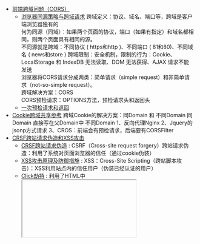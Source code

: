 - [前端跨域问题（CORS）](#前端跨域问题（CORS）)
    - [浏览器同源策略与跨域请求](#浏览器同源策略与跨域请求)
    跨域定义：协议、域名、端口等，跨域是客户端浏览器独有的                
    何为同源（同域）：如果两个页面的协议，端口（如果有指定）和域名都相同，则两个页面具有相同的源。                
    不同源就是跨域：不同协议 ( https和http )、不同端口 ( 81和80)、不同域名 ( news和store )
    跨域限制：安全机制，限制的行为：Cookie、LocalStorage 和 IndexDB 无法读取、DOM 无法获得、AJAX 请求不能发送                
    浏览器将CORS请求分成两类：简单请求（simple request）和非简单请求（not-so-simple request）。                
    跨域解决方案：CORS                
    CORS预检请求：OPTIONS方法，预检请求头和返回头
    - [一次预检请求和返回](#一次预检请求和返回)
- [Cookie跨域共享参考](#Cookie跨域共享参考)
    跨域Cookie的解决方案：同Domain 和 不同Domain
    同Domain
        直接写在父Domain中
    不同Domain
        1、反向代理Nginx
        2、Jquery的jsonp方式请求
        3、CROS：前端会有预检请求，后端要有CORSFilter
- [CRSF跨站请求伪造和XSS攻击](#CRSF跨站请求伪造和XSS攻击)
    - [CRSF跨站请求伪造](#CRSF跨站请求伪造) : CSRF（Cross-site request forgery）跨站请求伪造：利用了系统对页面浏览器的信任（通过cookie伪装）
    - [XSS攻击原理及防御措施](#XSS攻击原理及防御措施) : XSS：Cross-Site Scripting（跨站脚本攻击）：XSS利用站点内的信任用户（伪装已经认证的用户）
    - [Click劫持](#Click劫持) : 利用了HTML中<iframe>标签的透明属性
- [如何使用SpringSecurity防御CSRF攻击](#如何使用SpringSecurity防御CSRF攻击)
- [CC攻击与DDOS攻击定义](#CC攻击与DDOS攻击定义)




---------------------------------------------------------------------------------------------------------------------

## 前端跨域问题（CORS）


https://developer.mozilla.org/zh-CN/docs/Web/HTTP/Access_control_CORS                
https://segmentfault.com/a/1190000006727486                
http://www.ruanyifeng.com/blog/2016/04/cors.html                
http://www.ruanyifeng.com/blog/2016/04/same-origin-policy.html                
https://juejin.im/post/5c46af87e51d4552232feaeb                
https://my.oschina.net/wsxiao/blog/1648996                
https://www.smi1e.top/cross-origin-resource-sharing%EF%BC%88%E8%B7%A8%E5%9F%9F%E8%B5%84%E6%BA%90%E5%85%B1%E4%BA%AB%EF%BC%89/                
https://blog.csdn.net/qq_31617637/article/details/72955239                
                
                
前端跨域问题（CORS）（Cross-Origin Resource Sharing）                
                
主要是总结浏览器CORS跨域，其他的本人认为是伪跨域，如iframe、window.name、window.postMessage。                
                
跨域定义                
跨站 HTTP 请求(Cross-site HTTP request)是指发起请求的资源所在域不同于该请求所指向资源所在的域的 HTTP 请求。                
                
跨域问题只有在浏览器才会出现，javascript等脚本的主动http请求才会出现跨域问题。后端获取http数据不会存在跨域问题。跨域问题可以说是浏览器独有的（或者说http客户端独有的，这个其实看制定者是否遵循协议）。                
                
注意：有些浏览器不允许从HTTPS的域跨域访问HTTP，比如Chrome和Firefox，这些浏览器在请求还未发出的时候就会拦截请求，这是一个特例。                
                
跨域资源共享(CORS) 是一种机制，它使用额外的 HTTP 头来告诉浏览器  让运行在一个 origin (domain) 上的Web应用被准许访问来自不同源服务器上的指定的资源。当一个资源从与该资源本身所在的服务器不同的域、协议或端口请求一个资源时，资源会发起一个跨域 HTTP 请求。                
                

### 浏览器同源策略与跨域请求
何为同源（同域）：如果两个页面的协议，端口（如果有指定）和域名都相同，则两个页面具有相同的源。                
不同源就是跨域：不同协议 ( https和http )、不同端口 ( 81和80)、不同域名 ( news和store )                
                
                
                
为什么要有跨域限制？安全机制                
同源策略限制了从同一个源加载的文档或脚本如何与来自另一个源的资源进行交互。这是一个用于隔离潜在恶意文件的重要安全机制。                
还是安全问题，如果不限制，那么CSRF（Cross-site request forgery，中文名称：跨站请求伪造）攻击就很容易实现了。                
                
                
如果非同源，共有三种行为受到限制。                
（1） Cookie、LocalStorage 和 IndexDB 无法读取。                
（2） DOM 无法获得。                
（3） AJAX 请求不能发送。                
                
                
浏览器将CORS请求分成两类：简单请求（simple request）和非简单请求（not-so-simple request）。                
* 简单请求就是使用设定的请求方式请求数据                
* 而非简单请求则是在使用设定的请求方式请求数据之前,先发送一个OPTIONS请求,看服务端是否允许客户端发送非简单请求。只有"预检"通过后才会再发送一次请求用于数据传输                
                
                
### CORS预检请求

预请求就是使用OPTIONS方法。跨域请求首先需要发送预请求，即使用 OPTIONS   方法发起一个预请求到服务器，以获知服务器是否允许该实际请求。预请求的使用，可以避免跨域请求对服务器的用户数据产生未预期的影响。                
                
跨域才会有预请求，但是不是所有跨域请求都会发送预请求的。 预请求服务器正常返回，浏览器还要判断是否合法，才会继续正常请求的。所以web服务程序需要针对options做处理，要不然OPTIONS的请求也会运行后端代码。一般预请求最好返回204(NO-Content)。                
                
“需预检的请求”要求必须首先使用 OPTIONS   方法发起一个预检请求到服务器，以获知服务器是否允许该实际请求。"预检请求“的使用，可以避免跨域请求对服务器的用户数据产生未预期的影响。                
                
在谷歌开发者工具上查看网络请求时，如果预请求是不在XHR这个分类中，可以在Other分类或者ALL中查看。                
                
                
                
什么时候会有预请求？                
一般服务器默认允许GET、POST、HEAD请求（前提跨域），所以这些请求，只要前端脚本不追加请求头，是不会有预请求发出的。这些请求叫简单请求。                
                
可以简单总结为只有GET、POST、HEAD才可能没有预请求。                
                
大多数浏览器不支持针对于预请求的重定向。如果一个预请求发生了重定向，浏览器将报告错误：                
                
The request was redirected to 'https://example.com/foo', which is disallowed for cross-origin requests that require preflight                
                
                
                
### 跨域解决方案
正如大家所知，出于安全考虑，浏览器会限制脚本中发起的跨站请求。但是为了能开发出更强大、更丰富、更安全的Web应用程序，开发人员渴望着在不丢失安全的前提下，Web 应用技术能越来越强大、越来越丰富。                
                
Web 应用工作组( Web Applications Working Group )推荐了一种的机制，即跨源资源共享（Cross-Origin Resource Sharing (CORS)）。                
CORS是跨源资源分享（Cross-Origin Resource Sharing）的缩写。它是W3C标准，是跨源AJAX请求的根本解决方法。                
                
跨域资源共享标准新增了一组 HTTP 首部字段，允许服务器声明哪些源站有权限访问哪些资源。                
                
跨域需要设置的HTTP首部字段                
实现前后端跨域请求，需要设置下面相关的HTTP响应头:                
字段名	必须设置与否   说明                
Access-Control-Allow-Origin	是  默认不设置时不允许跨域，origin参数指定一个允许向该服务器提交请求的URI                
Access-Control-Allow-Credentials	否  此字段是用来设置是否允许传cookie，默认为false                
Access-Control-Allow-Methods	否  默认值一般为GET、HEAD、POST，所以请delete等方法的时候，默认会被限制，指明资源可以被请求的方式有哪些(一个或者多个)。这个响应头信息在客户端发出预检请求的时候会被返。这就看需要了。设置为*时，没有囊括全部方式，例如patch,所有还是设置为全部方式更保险。                
Access-Control-Allow-Headers  浏览器自身附带的请求头默认是被允许的，但是前端代码追加的请求头，在跨域的时候是要被允许才可访问。而且浏览器本身默认自带请求头是不可修改的，如User-Agent、Origin等。                
Access-Control-Max-Age	否   单位是秒，这个响应头告诉我们这次预请求的结果的有效期是多久，有效期期间内的请求都不用使用预请求。                
一般只要设置好 Access-Control-Allow-Origin就可以跨域了，其他的字段都是配合使用的（其他字段有默认值）。                
                
                
CORS(Cross-Origin Resource Sharing, 跨源资源共享)是W3C出的一个标准，其思想是使用自定义的HTTP头部让浏览器与服务器进行沟通，从而决定请求或响应是应该成功，还是应该失败。                
                
Access-Control-Allow-Origin: 允许跨域访问的域，可以是一个域的列表，也可以是通配符"*"。                
注意Origin规则只对域名有效，并不会对子目录有效。不同子域名需要分开设置。                
Access-Control-Allow-Credentials: 是否允许请求带有验证信息，这部分将会在下面详细解释                
Access-Control-Expose-Headers: 允许脚本访问的返回头，请求成功后，脚本可以在XMLHttpRequest中访问这些头的信息(貌似webkit没有实现这个)                
Access-Control-Max-Age: 缓存此次请求的秒数。在这个时间范围内，所有同类型的请求都将不再发送预检请求而是直接使用此次返回的头作为判断依据，非常有用，大幅优化请求次数                
Access-Control-Allow-Methods: 允许使用的请求方法，以逗号隔开                
Access-Control-Allow-Headers: 允许自定义的头部，以逗号隔开，大小写不敏感                
                
                
                
预检请求头信息：                
Origin 首部字段表明预检请求或实际请求的源站。                
                
Access-Control-Request-Method 首部字段用于预检请求。其作用是，将实际请求所使用的 HTTP 方法告诉服务器。                
Access-Control-Request-Headers 首部字段用于预检请求。其作用是，将实际请求所携带的首部字段告诉服务器。                



### 一次预检请求和返回

Access-Control-Request-Headers: appid,operid,pagecode,sign,timestamp                
Access-Control-Request-Method: POST                
Origin: http://test.runtime.vortex.zj.chinamobile.com:8000                
Referer:http://test.runtime.vortex.zj.chinamobile.com:8000/home                
                
                
Date:Wed, 30 Nov 2011 02:13:21 GMT                
Server:Jetty(7.5.4.v20111024)                
Access-Control-Allow-Credentials: true                
Access-Control-Allow-Headers: X-Requested-With,Content-Type,Accept,Origin,appId,appid,operId,operid,sign,timestamp,method,format,version,accessToken,accesstoken,openId,openid,busiSerial,busiserial,pageCode,pagecode                
Access-Control-Allow-Methods: GET,POST,HEAD,PUT                
Access-Control-Allow-Origin: http://test.runtime.vortex.zj.chinamobile.com:8000                
Access-Control-Max-Age: 1800                
Allow:POST,GET,OPTIONS,HEAD                
Content-Length:59                
Content-Type: application/vnd.sun.wadl+xml                
Last-Modified: ???, 29 ?? 2019 11:51:17 CST                
                
                
Date: Sat, 12 Oct 2019 09:38:57 GMT                
access-control-allow-origin: http://test.runtime.vortex.zj.chinamobile.com:8000                
vary: origin                
access-control-allow-methods: HEAD,POST,GET,PUT                
access-control-allow-headers: "X-Requested-With,Content-Type,Accept,Origin,appId,appid,operId,operid,sign,timestamp,method,format,version,accessToken,accesstoken,openId,openid,busiSerial,busiserial,pageCode,pagecode"                
access-control-allow-credentials: true                
access-control-max-age: 86400                
Content-Length: 0                
Connection: Keep-alive                
Via: 1.1 ID-5003323700051215 uproxy-2                
                
                
问题                
1、Access-Control-Max-Age不起作用，客户端是否禁用缓存：Disable cache                
2、access-control-allow-headers设置成*不是匹配全部的意思，跨域请求头设置*无效                
                
                
                
                
---------------------------------------------------------------------------------------------------------------------

## CRSF跨站请求伪造和XSS攻击

CSRF（Cross-site request forgery）跨站请求伪造：利用了系统对页面浏览器的信任（通过cookie伪装）              
XSS：Cross-Site Scripting（跨站脚本攻击）：XSS利用站点内的信任用户（伪装已经认证的用户）              
Click劫持：利用了HTML中<iframe>标签的透明属性              


[如何使用SpringSecurity防御CSRF攻击](#如何使用SpringSecurity防御CSRF攻击)



### CRSF跨站请求伪造

构成CSRF攻击是有条件的：              
1、客户端必须一个网站并生成cookie凭证存储在浏览器中              
2、该cookie没有清除，客户端又tab一个页面进行访问别的网站              
              
抵御CSRF攻击的关键在于：在请求中放入攻击者所不能伪造的信息，并且该信息不存在于Cookie之中。              
目前防御 CSRF 攻击主要有三种策略：              
1、验证 HTTP Referer 字段；              
2、在请求地址中添加 token 并验证；              
3、在 HTTP 头中自定义属性并验证。              
              


CSRF（Cross-site request forgery）跨站请求伪造，也被称为One Click Attack或者Session Riding，通常缩写为CSRF或XSRF，是一种对网站的恶意利用。
尽管听起来像跨站脚本（XSS），但它与XSS非常不同，XSS利用站点内的信任用户，而CSRF则通过伪装成受信任用户的请求来利用受信任的网站。
与XSS攻击相比，CSRF攻击往往不大流行（因此对其进行防范的资源也相当稀少）和难以防范，所以被认为比XSS更具危险性。 
CSRF是一种依赖web浏览器的、被混淆过的代理人攻击（deputy attack）。



CSRF是一种夹持用户在已经登陆的web应用程序上执行非本意的操作的攻击方式。相比于XSS，CSRF是利用了系统对页面浏览器的信任，XSS则利用了系统对用户的信任。                

XSS是跨站脚本攻击(Cross Site Scripting)，恶意攻击者往Web页面里插入恶意Script代码，当用户浏览该页之时，嵌入其中Web里面的Script代码会被执行，从而达到恶意攻击用户的目的。                
                
CSRF的全称是“跨站请求伪造”，而 XSS 的全称是“跨站脚本”。看起来有点相似，它们都是属于跨站攻击——不攻击服务器端而攻击正常访问网站的用户，但它们的攻击类型是不同维度上的分类。CSRF 顾名思义，是伪造请求，冒充用户在站内的正常操作。                



CRSF参考                
https://www.jianshu.com/p/d5423f930c73                
https://chuenwei.github.io/2016/08/02/xss-crsf/                
https://www.cnblogs.com/dalianpai/p/12393133.html





### XSS攻击原理及防御措施
实施XSS攻击需要具备两个条件：              
一、需要向web页面注入恶意代码；              
二、这些恶意代码能够被浏览器成功的执行。              
              
解决方法              
1、一种方法是在表单提交或者url参数传递前，对需要的参数进行过滤,请看如下XSS过滤工具类代码              
2、二、 过滤用户输入的 检查用户输入的内容中是否有非法内容。如<>（尖括号）、”（引号）、 ‘（单引号）、%（百分比符号）、;（分号）、()（括号）、&（& 符号）、+（加号）等。、严格控制输出              
3、改成纯前端渲染，把代码和数据分隔开。              
4、对 HTML 做充分转义。  


XSS攻击是Web攻击中最常见的攻击方法之一，它是通过对网页注入可执行代码且成功地被浏览器 执行，达到攻击的目的，形成了一次有效XSS攻击，一旦攻击成功，它可以获取用户的联系人列表，然后向联系人发送虚假诈骗信息，可以删除用户的日志等等，有时候还和其他攻击方式同时实 施比如SQL注入攻击服务器和数据库、Click劫持、相对链接劫持等实施钓鱼，它带来的危害是巨 大的，是web安全的头号大敌。              
              
              
xss 分类：（三类）              
              
类型	存储区*	插入点*              
存储型 XSS	后端数据库	HTML              
反射型 XSS	URL	HTML              
DOM 型 XSS	后端数据库/前端存储/URL	前端 JavaScript              
              
1、反射型XSS：<非持久化> 攻击者事先制作好攻击链接, 需要欺骗用户自己去点击链接才能触发XSS代码（服务器中没有这样的页面和内容），一般容易出现在搜索页面。              
              
2、存储型XSS：<持久化> 代码是存储在服务器中的，如在个人信息或发表文章等地方，加入代码，如果没有过滤或过滤不严，那么这些代码将储存到服务器中，每当有用户访问该页面的时候都会触发代码执行，这种XSS非常危险，容易造成蠕虫，大量盗窃cookie（虽然还有种DOM型XSS，但是也还是包括在存储型XSS内）。              
              
3、DOM型XSS：基于文档对象模型Document Objeet Model，DOM)的一种漏洞。DOM是一个与平台、编程语言无关的接口，它允许程序或脚本动态地访问和更新文档内容、结构和样式，处理后的结果能够成为显示页面的一部分。DOM中有很多对象，其中一些是用户可以操纵的，如uRI ，location，refelTer等。客户端的脚本程序可以通过DOM动态地检查和修改页面内容，它不依赖于提交数据到服务器端，而从客户端获得DOM中的数据在本地执行，如果DOM中的数据没有经过严格确认，就会产生DOM XSS漏洞。              
              
XSS中的过滤是在前端怎么做？                
前端防xss分两类：1是提交数据的时候, 2是渲染数据的时候。                
                
提交数据, 即post表单, 或者ajax提交数据的时候, 对用户输入的内容进行过滤, 当前由于是前端操作, 随便找个懂点的都可以通过模拟请求绕过, 但是做还是要做。                
                
渲染数据, 这个是重点, 哪怕提交数据时, 被绕过(后端也没有处理), 渲染时予以过滤, 也能达到效果, 这里一般指ajax+template, 或者各种mvvm框架, 对于是用户提供的内容, 能用text方法的, 一律用text方法, 一定要用html方法的, 则进行数据过滤。                
                


浅谈XSS攻击原理与解决方法              
https://www.cnblogs.com/shawWey/p/8480452.html              
https://www.jianshu.com/p/4fcb4b411a66              
https://blog.csdn.net/free_xiaochen/article/details/82289316              
https://segmentfault.com/a/1190000016551188 



### Click劫持
防御
点击劫持的根本就是目标网站被攻击者通过 iframe 内嵌在他的网页中，所以只要阻止我们的网站被 iframe 内嵌即可。

1、JavaScript 禁止 iframe 内嵌
2、X-Frame-Options HTTP 响应头禁止 iframe 内嵌

X-Frame-Options 的兼容性非常好，基本上现在市面所有浏览器都支持。



Click劫持:
点击劫持（click jacking）也被称为 UI 覆盖攻击。它通过不可见框架底部的内容误导受害者点击，虽然受害者点击的是他所看到的网页，但其实他所点击的是被黑客精心构建的另一个置于原网页上面的透明页面。

原理
这种攻击利用了HTML中<iframe>标签的透明属性。

在 HTML 中，我们可以在 iframe 里面嵌套另一个网页。通过设置 iframe 的透明度，可以使 iframe 不可见，同时在其底部放一个很有诱惑力的图片，调整网页中 iframe 中网页提交按钮的位置，使其和图片里按钮的位置相同。如此，当用户点击图片中的按钮时，其实是点击了网页中的按钮。
————————————————
版权声明：本文为CSDN博主「xiko」的原创文章，遵循 CC 4.0 BY-SA 版权协议，转载请附上原文出处链接及本声明。
原文链接：https://blog.csdn.net/zhoulei1995/article/details/79039142




---------------------------------------------------------------------------------------------------------------------
## 如何使用SpringSecurity防御CSRF攻击

Csrf Token
用户登录时，系统发放一个CsrfToken值，用户携带该CsrfToken值与用户名、密码等参数完成登录。系统记录该会话的 CsrfToken 值，之后在用户的任何请求中，都必须带上该CsrfToken值，并由系统进行校验。
这种方法需要与前端配合，包括存储CsrfToken值，以及在任何请求中（包括表单和Ajax）携带CsrfToken值。安全性相较于HTTP Referer提高很多，如果都是XMLHttpRequest，则可以统一添加CsrfToken值；但如果存在大量的表单和a标签，就会变得非常烦琐。

SpringSecurity中使用Csrf Token
Spring Security通过注册一个CsrfFilter来专门处理CSRF攻击，在Spring Security中，CsrfToken是一个用于描述Token值，以及验证时应当获取哪个请求参数或请求头字段的接口



详解如何在spring boot中使用spring security防止CSRF攻击
https://www.cnblogs.com/dalianpai/p/12393133.html
https://www.jb51.net/article/139595.htm



---------------------------------------------------------------------------------------------------------------------
## CC攻击与DDOS攻击定义

CC/DDOS攻击与流量攻击
CC攻击与DDOS攻击定义
CC攻击与DDOS攻击原理：
CC攻击与DDOS攻击方式
CC攻击与DDOS攻击区别
DDoS 攻击方式分类
DDoS反射放大之SSDP攻击
SYN Flood攻击(SYN洪水攻击)
ACK FLOOD攻击
Burpsuite的介绍与安装


DDoS全称:分布式拒绝服务(DDoS:Distributed Denial of Service)。
CC攻击全称Challenge Collapsar，中文意思是挑战黑洞，因为以前的抵抗DDoS攻击的安全设备叫黑洞，顾名思义挑战黑洞就是说黑洞拿这种攻击没办法，新一代的抗DDoS设备已经改名为ADS(Anti-DDoS System)，基本上已经可以完美的抵御CC攻击了。

CC攻击与DDOS攻击原理：
DDOS攻击:该攻击方式利用目标系统网络服务功能缺陷或者直接消耗其系统资源，使得该目标系统无法提供正常的服务。
攻击者进行拒绝服务攻击，实际上让服务器实现两种效果：一是迫使服务器的缓冲区满，不接收新的请求；二是使用IP欺骗，迫使服务器把合法用户的连接复位，影响合法用户的连接。

CC攻击的原理是通过代理服务器或者大量肉鸡模拟多个用户访问目标网站的动态页面，制造大量的后台数据库查询动作，消耗目标CPU资源，造成拒绝服务。
CC不像DDoS可以用硬件防火墙来过滤攻击，CC攻击本身的请求就是正常的请求。


CC攻击与DDOS攻击方式：
二者的攻击方式主要分为三种：直接攻击、代理攻击、僵尸网络攻击


CC攻击与DDOS攻击区别：
DDoS攻击打的是网站的服务器，而CC攻击是针对网站的页面攻击的，用术语来说就是，一个是WEB网络层拒绝服务攻击（DDoS），一个是WEB应用层拒绝服务攻击（CC），
网络层就是利用肉鸡的流量去攻击目标网站的服务器，针对比较本源的东西去攻击，服务器瘫痪了，那么运行在服务器上的网站肯定也不能正常访问了。
而应用层就是我们用户看得到的东西，就比如说网页，CC攻击就是针对网页来攻击的，CC攻击本身是正常请求，网站动态页面的正常请求也会和数据库进行交互的，当这种"正常请求"达到一种程度的时候，服务器就会响应不过来，从而崩溃。


CC攻击是DDOS(分布式拒绝服务)的一种，相比其它的DDOS攻击CC似乎更有技术含量一些。这种攻击你见不到虚假IP，见不到特别大的异常流量，但造成服务器无法进行正常连接，一条ADSL的普通用户足以挂掉一台高性能的Web服务器。由此可见其危害性，称其为"Web杀手"毫不为过。

CC攻击:利用大量代理服务器对目标计算机发起大量连接，导致目标服务器资源枯竭造成拒绝服务。

CC攻击模拟多个用户(多少线程就是多少用户)不停的进行访问(访问那些需要大量数据操作，就是需要大量CPU时间的页面).这一点用一个一般的性能测试软件就可以做到大量模拟用户并发。

CC攻击，一般是针对数据库的，CC攻击者常常用某个页面，这个页面很特别，在使用这个页面的时候，会调用大量数据库资源，例如搜索，当用户在进行搜索的时候，搜索数据往往都会经过数据库对所有的数据进行检索，例如一个网站的数据库是500m，当用户在网站上面进行搜索的时候，就会调用整个网站的资源，这时候就需要数据库进行一一的比对，如果说这时候有大量的搜索命令，使得数据库无法处理，往往会导致服务器宕机

CC攻击的原理就是攻击者控制某些主机不停地发大量数据包给对方服务器造成服务器资源耗尽，一直到宕机崩溃。

DDOS是主要针对IP的攻击，而CC攻击的主要是网页。CC攻击相对来说，攻击的危害不是毁灭性的，但是持续时间长；而DDOS攻击就是流量攻击，这种攻击的危害性较大，通过向目标服务器发送大量数据包，耗尽其带宽，需要足够的带宽和硬件防火墙才能防御。



Cc攻击是什么？
CC = Challenge Collapsar，意为“挑战黑洞”，其前身名为Fatboy攻击，是利用不断对网站发送连接请求致使形成拒绝服务的目的。
业界之所以把这种攻击称为CC(Challenge Collapsar)，是因为在DDOS攻击发展前期，绝大部分的DDOS攻击都能被业界知名的“黑洞”(Collapsar)抵挡住，而CC攻击的产生就是为了挑战“黑洞”，故而称之为Challenge Collapsar。
攻击者通过代理服务器或者肉鸡向向受害主机不停地发大量数据包，造成对方服务器资源耗尽，一直到宕机崩溃。

怎么判断自己是在被CC攻击
CC攻击主要工作原理是耗资源，这就需要看是那种攻击方式，
看抓包分析是否是通过多IP，刷新页面，如果是这是最典型的Cc攻击。

如果cc攻击你网站打不开，指定会有一种资源耗尽，才会引发网站打不开，打开卡。
可自行判断一下，是下列四种情况中的那一种。
1，耗Cpu资源
黑客用1万台肉鸡，刷新你网站动态页面，如果你程序不够健壮，cpu直接100%
2，耗内存资源
黑客只要刷新你动态页面中搜索数据库的内容，只要搜索量一大，内存占满。网站直接打不开或者是非常卡。
3，耗I/o资源
黑客找到上传文件，或者是下载文件的页面，在不停的上传与下载，磁盘资源点满
4，耗带宽资源
下面这个带宽接10G，攻击上来2G，能看流量占用多少，如果流量占满了，服务器直接掉包，掉线。网站一点都打不开。


DDoS 攻击方式分类
1、反射型：目前常见的反射攻击有：DNS 反射攻击、NTP 反射攻击、SSDP 反射攻击等。
2、流量放大型
通过递归等手法将攻击流量放大的攻击类型，比如：以反射型中常见的 SSDP 协议为例，攻击者将 Search type 设置为 ALL。搜索所有可用的设备和服务，这种递归效果产生的放大倍数是非常大的，攻击者只需要以较小的伪造源地址的查询流量就可以制造出几十甚至上百倍的应答流量发送至目标。
3、混合型
在实际情况中，攻击者只求达到打垮对方的目的。发展到现在，高级攻击者已经不倾向使用单一的攻击手段。而是根据目标系统的具体环境灵动组合，发动多种攻击手段。

一般而言，我们会根据针对的协议类型和攻击方式的不同，把 DDoS 分成 SYN Flood、ACK Flood、Connection Flood、UDP Flood、NTP Flood、SSDP Flood、DNS Flood、HTTP Flood、ICMP Flood、CC 等各类攻击类型。


DDoS反射放大之SSDP攻击
SSDP全称Simple Sever Discovery Protocol，它自己都说它简单了，其实真的很简单。为啥我先说它呢，还是因为上面说的Web情结，它的本质是一个在UDP上面的HTTP协议
之前一直搞Web安全，大家都知道使用BurpSuite抓包，一个请求对应一个响应，这是http协议定死了的。
所以到了网络层，思维不能存在定势，一个请求包可能对应多个响应包，这也是TCP/IP协议允许的，反射放大就是基于这个原理。
通过“以小博大”，“四两拨千斤”的姿态进行的DDoS攻击


SYN Flood攻击(SYN洪水攻击)。
SYN Flood攻击是一种典型的DoS（Denial of Service）攻击，是一种利用TCP协议缺陷，发送大量伪造的TCP连接请求，从而使被攻击方资源耗尽（CPU满负荷或内存不足）的攻击方式。
该攻击将使服务器TCP连接资源耗尽，停止响应正常的TCP连接请求。
ACK Flood攻击原理与SYN Flood攻击原理类似。


ACK FLOOD攻击
ack flood攻击同样是利用TCP三次握手的缺陷实现的攻击， ack flood攻击利用的是三次握手的第二段




每秒百万级CC攻击—-DDOS 防御事件
https://www.hi-linux.com/posts/50873.html#%E6%97%A0%E7%BA%BF-ddos-%E6%94%BB%E5%87%BB
https://cshihong.github.io/2019/05/14/%E7%BD%91%E7%BB%9C%E5%B1%82-TCP-UDP-%E6%94%BB%E5%87%BB%E4%B8%8E%E9%98%B2%E5%BE%A1%E5%8E%9F%E7%90%86/
https://zhuanlan.zhihu.com/p/53847917
https://zhuanlan.zhihu.com/p/82817326
https://blog.csdn.net/qq_34777600/article/details/81978262
http://www.ruanyifeng.com/blog/2018/06/ddos.html
https://www.infoq.cn/article/HR4dxexUuG7VU2TV1Ryk

DDoS反射放大之SSDP攻击
https://zhuanlan.zhihu.com/p/41573321



SYN Flood攻击原理与防范
https://blog.csdn.net/cpcpcp123/article/details/52739407
SYN FLOOD攻击和ACK FLOOD攻击
https://www.freebuf.com/column/132782.html
https://blog.csdn.net/chenyulancn/article/details/78832613


VDSL与ADSL的区别
https://blog.csdn.net/sj349781478/article/details/74058936


Burpsuite的介绍与安装
burpsuite常被黑客用来进行网站渗透
Burp Suite 是用于攻击web 应用程序的集成平台。它包含了许多工具，并为这些工具设计了许多接口，以促进加快攻击应用程序的过程。

参考
https://zhuanlan.zhihu.com/p/22369250






---------------------------------------------------------------------------------------------------------------------                
## Cookie跨域共享参考                
                
https://www.cnblogs.com/1020182600HENG/p/7121148.html                
http://byteliu.com/2019/04/11/%E8%B7%A8%E5%9F%9F%E8%B5%84%E6%BA%90%E5%85%B1%E4%BA%AB-CORS-%E7%9B%B8%E5%85%B3%E9%97%AE%E9%A2%98/                
                
                
Jquery的jsonp方式请求                
https://blog.csdn.net/hwhsong/article/details/84070918                
https://www.cnblogs.com/feiyuanxing/p/4575888.html                
https://www.cnblogs.com/chiangchou/p/jsonp.html                
                
                
                
跨域Cookie的解决方案：同Domain 和 不同Domain                
1、反向代理Nginx                
2、Jquery的jsonp方式请求：需要自己写脚本发起请求，然后写个回调函数处理数据，JQuery对于Ajax的跨域请求有两类解决方案，不过都是只支持get方式。分别是JQuery的 jquery.ajax jsonp格式和jquery.getScript方式。                 
3、CROS：前端会有预检请求，后端要有CORSFilter                
前端发起ajax的时候，设置withCredentials:true，让浏览器发送请求的时候带着cookie                
后端接受请求的时候，设置                
// 让服务器接受cookie                
header(“Access-Control-Allow-Credentials:true”);                
//可接受的源里面包含要发过来cookie的源。                
header(“Access-Control-Allow-Origin: http://account.tcs-y.com");                
                
                
                
---------------------------------------------------------------------------------------------------------------------


